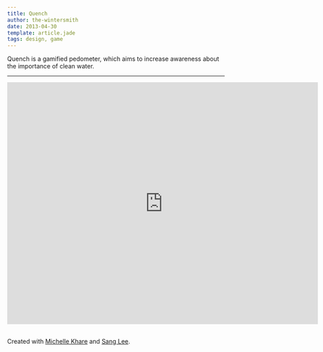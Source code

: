 ```yaml
---
title: Quench
author: the-wintersmith
date: 2013-04-30
template: article.jade
tags: design, game
---
```


Quench is a gamified pedometer, which aims to increase awareness about the importance of clean water. 

---

<div class="youtube" id="TO-B2GVZOiA"></div>
<iframe src="https://docs.google.com/presentation/d/176Ojr2c4wB6jJkWHwalql-sEPyQWTy0I3RIoxoKBbao/embed?start=false&loop=false&delayms=3000" frameborder="0" width="720" height="561" allowfullscreen="true" mozallowfullscreen="true" webkitallowfullscreen="true"></iframe>

&nbsp;
<br>
Created with [Michelle Khare](michellekhare.wix.com/michellekhare) and [Sang Lee](http://www.sanglee.me/). 